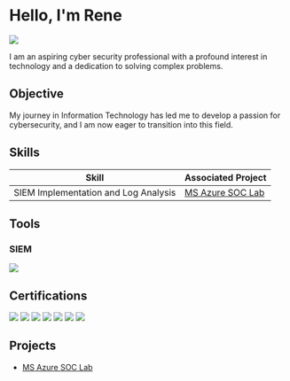# Hello, I'm Rene
<a href="https://www.linkedin.com/in/rene-castillo-187463194"><img src="https://img.shields.io/badge/-LinkedIn-0072b1?&style=for-the-badge&logo=linkedin&logoColor=white" /></a>

I am an aspiring cyber security professional with a profound interest in technology and a dedication to solving complex problems.

## Objective

My journey in Information Technology has led me to develop a passion for cybersecurity, and I am now eager to transition into this field. 

## Skills

| Skill                                         | Associated Project         |
|-----------------------------------------------|----------------------------|
| SIEM Implementation and Log Analysis          | <a href="https://github.com/sohluhs/Azure-SOC-Lab">MS Azure SOC Lab</a>|

## Tools

### SIEM
<div>
    <img src="https://img.shields.io/badge/-Microsoft_Sentinel-0078D4?&style=for-the-badge&logo=Microsoft&logoColor=white" />
</div>

## Certifications
<div>
<img src="https://img.shields.io/badge/-PenTest%2B-FF0000?&style=for-the-badge&logo=CompTIA&logoColor=white" />
<img src="https://img.shields.io/badge/-Security%2B-FF0000?&style=for-the-badge&logo=CompTIA&logoColor=white" />
<img src="https://img.shields.io/badge/-Network%2B-007ACC?&style=for-the-badge&logo=CompTIA&logoColor=white" />
<img src="https://img.shields.io/badge/-A%2B-4D4D4D?&style=for-the-badge&logo=CompTIA&logoColor=white" />
<img src="https://img.shields.io/badge/-%20SSCP-00979C?&style=for-the-badge&logo=ISC2&logoColor=white" />
<img src="https://img.shields.io/badge/-ITIL%20v4%20Foundation-652D90?&style=for-the-badge&logo=ITIL&logoColor=white" />
<img src="https://img.shields.io/badge/-Linux%20Essentials-CC0000?&style=for-the-badge&logo=Linux&logoColor=white" />

</div>

## Projects
- <a href="https://github.com/sohluhs/Azure-SOC-Lab">MS Azure SOC Lab</a>
